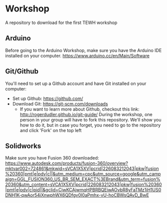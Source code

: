 # Workshop
A repository to download for the first TEWH workshop

## Arduino
Before going to the Arduino Workshop, make sure you have the Arduino IDE installed on your computer. https://www.arduino.cc/en/Main/Software

## Git/Github
You'll need to set up a Github account and have Git installed on your computer:
* Set up Github: https://github.com/
* Download Git: https://git-scm.com/downloads
  * If you want to learn more about Github, checkout this link: http://rogerdudler.github.io/git-guide/
During the workshop, one person in your group will have to fork this repository. We'll show you how to do it, but in case you forget,      you need to go to the repository and click 'Fork' on the top left

## Solidworks
Make sure you have Fusion 360 downloaded: https://www.autodesk.com/products/fusion-360/overview?mktvar002=724861&mkwid=sVCA1X5XV|pcrid|226083212043|pkw|fusion%20360|pmt|e|pdv|c||&utm_medium=cpc&utm_source=google&utm_campaign=GGL_FUSION360_US_BR_SEM_EXACT%3EBrand&utm_term=fusion%20360&utm_content=sVCA1X5XV|pcrid|226083212043|pkw|fusion%20360|pmt|e|pdv|c|pid||&gclid=CjwKCAjwmqHPBRBQEiwAOvbR8yFaTMz1iH1US0DNH1K-qwAor54iXnwphWX6QDfgv0I0aPmhx-vU-hoCBWsQAvD_BwE

